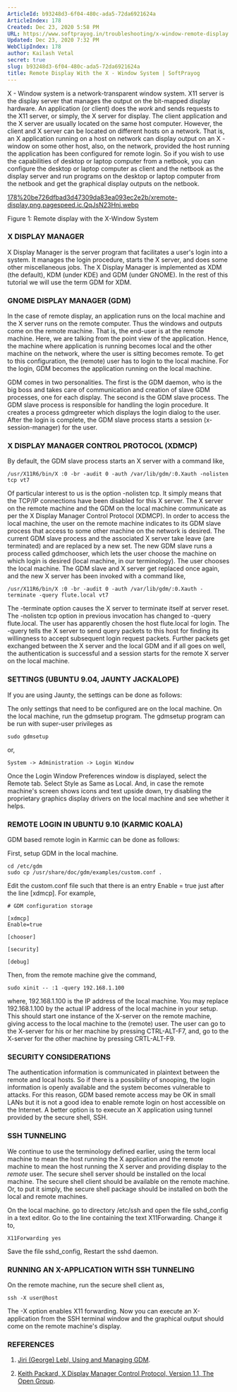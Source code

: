 ```yaml
---
ArticleId: b93248d3-6f04-480c-ada5-72da6921624a
ArticleIndex: 178
Created: Dec 23, 2020 5:58 PM
URL: https://www.softprayog.in/troubleshooting/x-window-remote-display
Updated: Dec 23, 2020 7:32 PM
WebClipIndex: 178
author: Kailash Vetal
secret: true
slug: b93248d3-6f04-480c-ada5-72da6921624a
title: Remote Display With the X - Window System | SoftPrayog
---
```

X - Window system is a network-transparent window system. X11 server is the display server that manages the output on the bit-mapped display hardware. An application (or client) does the *work* and sends requests to the X11 server, or simply, the X server for display. The client application and the X server are usually located on the same host computer. However, the client and X server can be located on different hosts on a network. That is, an X application running on a host on network can display output on an X - window on some other host, also, on the network, provided the host running the application has been configured for remote login. So if you wish to use the capabilities of desktop or laptop computer from a netbook, you can configure the desktop or laptop computer as client and the netbook as the display server and run programs on the desktop or laptop computer from the netbook and get the graphical display outputs on the netbook.

[178%20be726dfbad3d47309da83ea093ec2e2b/xremote-display.png.pagespeed.ic.QqJsN23Hnj.webp](178%20be726dfbad3d47309da83ea093ec2e2b/xremote-display.png.pagespeed.ic.QqJsN23Hnj.webp)

Figure 1: Remote display with the X-Window System

### X DISPLAY MANAGER

X Display Manager is the server program that facilitates a user's login into a system. It manages the login procedure, starts the X server, and does some other miscellaneous jobs. The X Display Manager is implemented as XDM (the default), KDM (under KDE) and GDM (under GNOME). In the rest of this tutorial we will use the term GDM for XDM.

### GNOME DISPLAY MANAGER (GDM)

In the case of remote display, an application runs on the local machine and the X server runs on the remote computer. Thus the windows and outputs come on the remote machine. That is, the end-user is at the remote machine. Here, we are talking from the point view of the application. Hence, the machine where application is running becomes local and the other machine on the network, where the user is sitting becomes remote. To get to this configuration, the (remote) user has to login to the local machine. For the login, GDM becomes the application running on the local machine.

GDM comes in two personalities. The first is the GDM daemon, who is the big boss and takes care of communication and creation of slave GDM processes, one for each display. The second is the GDM slave process. The GDM slave process is responsible for handling the login procedure. It creates a process gdmgreeter which displays the login dialog to the user. After the login is complete, the GDM slave process starts a session (x-session-manager) for the user.

### X DISPLAY MANAGER CONTROL PROTOCOL (XDMCP)

By default, the GDM slave process starts an X server with a command like,

```
/usr/X11R6/bin/X :0 -br -audit 0 -auth /var/lib/gdm/:0.Xauth -nolisten tcp vt7

```

Of particular interest to us is the option -nolisten tcp. It simply means that the TCP/IP connections have been disabled for this X server. The X server on the remote machine and the GDM on the local machine communicate as per the X Display Manager Control Protocol (XDMCP). In order to access the local machine, the user on the remote machine indicates to its GDM slave process that access to some other machine on the network is desired. The current GDM slave process and the associated X server take leave (are terminated) and are replaced by a new set. The new GDM slave runs a process called gdmchooser, which lets the user choose the machine on which login is desired (local machine, in our terminology). The user chooses the local machine. The GDM slave and X server get replaced once again, and the new X server has been invoked with a command like,

```
/usr/X11R6/bin/X :0 -br -audit 0 -auth /var/lib/gdm/:0.Xauth -terminate -query flute.local vt7

```

The -terminate option causes the X server to terminate itself at server reset. The -nolisten tcp option in previous invocation has changed to -query flute.local. The user has apparently chosen the host flute.local for login. The -query tells the X server to send query packets to this host for finding its willingness to accept subsequent login request packets. Further packets get exchanged between the X server and the local GDM and if all goes on well, the authentication is successful and a session starts for the remote X server on the local machine.

### SETTINGS (UBUNTU 9.04, JAUNTY JACKALOPE)

If you are using Jaunty, the settings can be done as follows:

The only settings that need to be configured are on the local machine. On the local machine, run the gdmsetup program. The gdmsetup program can be run with super-user privileges as

```
sudo gdmsetup

```

or,

```
System -> Administration -> Login Window

```

Once the Login Window Preferences window is displayed, select the Remote tab. Select Style as Same as Local. And, in case the remote machine's screen shows icons and text upside down, try disabling the proprietary graphics display drivers on the local machine and see whether it helps.

### REMOTE LOGIN IN UBUNTU 9.10 (KARMIC KOALA)

GDM based remote login in Karmic can be done as follows:

First, setup GDM in the local machine.

```
cd /etc/gdm 
sudo cp /usr/share/doc/gdm/examples/custom.conf . 

```

Edit the custom.conf file such that there is an entry Enable = true just after the line [xdmcp]. For example,

```
# GDM configuration storage  

[xdmcp]
Enable=true

[chooser]

[security]

[debug]

```

Then, from the remote machine give the command,

```
sudo xinit -- :1 -query 192.168.1.100

```

where, 192.168.1.100 is the IP address of the local machine. You may replace 192.168.1.100 by the actual IP address of the local machine in your setup. This should start one instance of the X-server on the remote machine, giving access to the local machine to the (remote) user. The user can go to the X-server for his or her machine by pressing CTRL-ALT-F7, and, go to the X-server for the other machine by pressing CRTL-ALT-F9.

### SECURITY CONSIDERATIONS

The authentication information is communicated in plaintext between the remote and local hosts. So if there is a possibility of snooping, the login information is openly available and the system becomes vulnerable to attacks. For this reason, GDM based remote access may be OK in small LANs but it is not a good idea to enable remote login on host accessible on the Internet. A better option is to execute an X application using tunnel provided by the secure shell, SSH.

### SSH TUNNELING

We continue to use the terminology defined earlier, using the term local machine to mean the host running the X application and the remote machine to mean the host running the X server and providing display to the *remote* user. The secure shell server should be installed on the local machine. The secure shell client should be available on the remote machine. Or, to put it simply, the secure shell package should be installed on both the local and remote machines.

On the local machine. go to directory /etc/ssh and open the file sshd_config in a text editor. Go to the line containing the text X11Forwarding. Change it to,

```
X11Forwarding yes

```

Save the file sshd_config, Restart the sshd daemon.

### RUNNING AN X-APPLICATION WITH SSH TUNNELING

On the remote machine, run the secure shell client as,

```
ssh -X user@host

```

The -X option enables X11 forwarding. Now you can execute an X-application from the SSH terminal window and the graphical output should come on the remote machine's display.

### REFERENCES

1. [Jiri (George) Lebl, Using and Managing GDM](http://projects.gnome.org/gdm/docs/gdmtalk.pdf).

2. [Keith Packard, X Display Manager Control Protocol, Version 1.1, The Open Group](http://cgit.freedesktop.org/xorg/doc/xorg-docs/plain/hardcopy/XDMCP/xdmcp.PS.gz).
